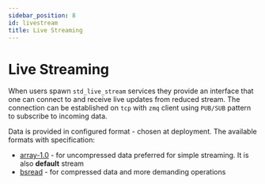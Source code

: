 ```yaml
---
sidebar_position: 8
id: livestream
title: Live Streaming
---
```


# Live Streaming

When users spawn `std_live_stream` services they provide an interface that one can connect to and receive live updates from reduced stream. The connection can be established on `tcp` with `zmq` client using `PUB/SUB` pattern to subscribe to incoming data.

Data is provided in configured format - chosen at deployment. The available formats with specification:

- [array-1.0](https://github.com/paulscherrerinstitute/htypes/tree/master) - for uncompressed data preferred for simple streaming. It is also **default** stream
- [bsread](https://git.psi.ch/sf_daq/bsread_specification) - for compressed data and more demanding operations
